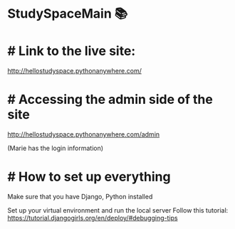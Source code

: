 # StudySpaceMain :books:

# # Link to the live site:
http://hellostudyspace.pythonanywhere.com/

# # Accessing the admin side of the site
http://hellostudyspace.pythonanywhere.com/admin

(Marie has the login information)

# # How to set up everything
Make sure that you have Django, Python installed

Set up your virtual environment and run the local server
Follow this tutorial:
https://tutorial.djangogirls.org/en/deploy/#debugging-tips

